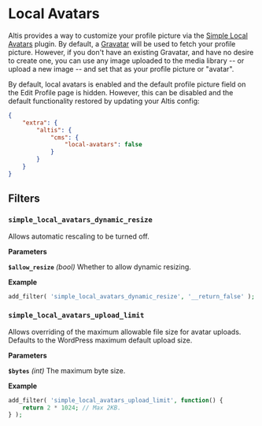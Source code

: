# Local Avatars

Altis provides a way to customize your profile picture via the [Simple Local Avatars](https://github.com/10up/simple-local-avatars) plugin. By default, a [Gravatar](https://en.gravatar.com/) will be used to fetch your profile picture. However, if you don't have an existing Gravatar, and have no desire to create one, you can use any image uploaded to the media library -- or upload a new image -- and set that as your profile picture or "avatar".

By default, local avatars is enabled and the default profile picture field on the Edit Profile page is hidden. However, this can be disabled and the default functionality restored by updating your Altis config:

```json
{
	"extra": {
		"altis": {
			"cms": {
				"local-avatars": false
			}
		}
	}
}
```

## Filters

### `simple_local_avatars_dynamic_resize`

Allows automatic rescaling to be turned off. 

**Parameters**

**`$allow_resize`** _(bool)_ Whether to allow dynamic resizing.

**Example**

```php
add_filter( 'simple_local_avatars_dynamic_resize', '__return_false' );
```

### `simple_local_avatars_upload_limit`

Allows overriding of the maximum allowable file size for avatar uploads. Defaults to the WordPress maximum default upload size.

**Parameters**

**`$bytes`** _(int)_ The maximum byte size.

**Example**

```php
add_filter( 'simple_local_avatars_upload_limit', function() {
	return 2 * 1024; // Max 2KB.
} );
```
